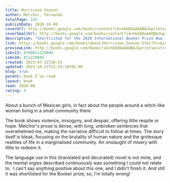 ```yaml
---
title: Hurricane Season
author: Melchor, Fernanda
totalPage: 224
publishDate: 2020-10-06
coverUrl: http://books.google.com/books/content?id=hbbDDwAAQBAJ&printsec=frontcover&img=1&zoom=1&edge=curl&source=gbs_api
coverSmallUrl: http://books.google.com/books/content?id=hbbDDwAAQBAJ&printsec=frontcover&img=1&zoom=5&edge=curl&source=gbs_api
description: "Shortlisted for the 2020 International Booker Prize Now in paperback, Fernanda Melchor’s Hurricane Season is “a bilious, profane, blood-spattered tempest of rage” (The Wall Street Journal), that casts “a powerful spell” (NPR): “a narrative that not only decries an atrocity but embodies the beauty and vitality it perverts” (The New York Times) The Witch is dead. And the discovery of her corpse has the whole village investigating the murder. As the novel unfolds in a dazzling linguistic torrent, with each unreliable narrator lingering on new details, new acts of depravity or brutality, Melchor extracts some tiny shred of humanity from these characters—inners whom most people would write off as irredeemable—forming a lasting portrait of a damned Mexican village. Like Roberto Bolano’s 2666 or Faulkner’s novels, Hurricane Season takes place in a world saturated with mythology and violence—real violence, the kind that seeps into the soil, poisoning everything around: it’s a world that becomes more and more terrifying the deeper you explore it."
link: https://books.google.com/books/about/Hurricane_Season.html?hl=&id=hbbDDwAAQBAJ
previewLink: http://books.google.com/books?id=hbbDDwAAQBAJ&printsec=frontcover&dq=Fernanda+Melchor,+Hurricane+Season&hl=&as_pt=BOOKS&cd=1&source=gbs_api
isbn13: 9780811228046
isbn10: 811228045
created: 2023-07-31T20:53
updated: 2023-10-21T21:33:10+02:00
blog: true
parent: book I've read
layout: book
read: 2020-08
rating: 4
---
```

  
About a bunch of Mexican girls, in fact about the people around a witch-like woman living in a small community there.    
  
The book shows violence, misogyny, and despair, offering little respite or hope. Melchor's prose is dense, with long, unbroken sentences that overwhelmed me, making the narrative difficult to follow at times. The story itself is bleak, focusing on the brutality of human nature and the grotesque realities of life in a marginalised community. An onslaught of misery with little to redeem it.  
  
The language use in this (translated and decorated) novel is not mine, and the mental orgies described continuously was something I could not relate to.  I can't say anything positive about this one, and I didn't finish it.  And still it was shortlisted for the Booker prize, so, I'm totally wrong!